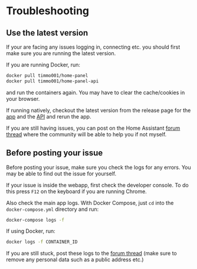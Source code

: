 # Troubleshooting

## Use the latest version

If your are facing any issues logging in, connecting etc. you should first
 make sure you are running the latest version.

If you are running Docker, run:

```bash
docker pull timmo001/home-panel
docker pull timmo001/home-panel-api
```

and run the containers again. You may have to clear the cache/cookies in your
 browser.

If running natively, checkout the latest version from the release page for
 the [app] and the [API] and rerun the app.

If you are still having issues, you can post on the Home Assistant
 [forum thread] where the community will be able to help you if not myself.

## Before posting your issue

Before posting your issue, make sure you check the logs for any errors.
 You may be able to find out the issue for yourself.

If your issue is inside the webapp, first check the developer console.
 To do this press `F12` on the keyboard if you are running Chrome.

Also check the main app logs. With Docker Compose, just `cd` into the
 `docker-compose.yml` directory and run:

 ```bash
 docker-compose logs -f
 ```

 If using Docker, run:

  ```bash
 docker logs -f CONTAINER_ID
 ```

 If you are still stuck, post these logs to the [forum thread] (make sure to
  remove any personal data such as a public address etc.)

[app]: https://github.com/timmo001/home-panel/releases
[api]: https://github.com/timmo001/home-panel-api/releases
[forum thread]: https://community.home-assistant.io/t/home-panel-a-touch-compatible-webapp-for-controlling-the-home/62597
